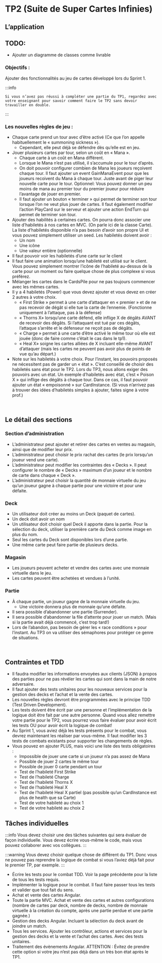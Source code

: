 # TP2 (Suite de Super Cartes Infinies)

## L’application

## TODO:
- Ajouter un diagramme de classes comme livrable

### Objectifs : 
Ajouter des fonctionnalités au jeu de cartes développé lors du Sprint 1.


:::info

	Si vous n’avez pas réussi à compléter une partie du TP1, regardez avec votre enseignant pour savoir comment faire le TP2 sans devoir travailler en double.
:::

### Les nouvelles règles de jeu :
- Chaque carte prend un tour avec d’être activé (Ce que l’on appelle habituellement le « summoning sickness »).
    - Cependant, elle peut déjà se défendre dès qu’elle est en jeu.
- Jouer plusieurs cartes par tour, selon un coût en « Mana ».
    - Chaque carte à un coût en Mana différent.
    - Lorsque le Mana n’est pas utilisé, il s’accumule pour le tour d’après.
    - On doit pouvoir configurer combien de Mana les joueurs reçoivent chaque tour. Il faut ajouter un event GainManaEvent pour que les joueurs recoivent du Mana à chaque tour. Juste avant de piger leur nouvelle carte pour le tour. Optionnel: Vous pouvez donner un peu moins de mana au premier tour du premier joueur pour réduire l’avantage de jouer en premier.
    - Il faut ajouter un bouton « terminer » qui permet de terminer son tour lorsque l’on ne veut plus jouer de cartes. Il faut également modifier l’action PlayCard sur le serveur et ajouter une action EndTurn qui permet de terminer son tour.
 
- Ajouter des habilités à certaines cartes. On pourra donc associer une liste d’habiletés à nos cartes en MVC. (On parle ici de la classe Carte). La liste d’habiletés disponible n’a pas besoin d’avoir son propre UI et vous pouvez simplement utiliser un seed. Les habiletés doivent avoir :
    - Un nom
    - Une icône
    - Une valeur entière (optionnelle)
- Il faut pouvoir voir les habiletés d’une carte sur le client
- Il faut faire une animation lorsqu’une habileté est utilisé sur le client. Vous pouvez simplement montrer l’icône de l’habileté au-dessus de la carte pour un moment ou faire quelque chose de plus complexe si vous préférez.
- Mélanger les cartes dans le CardsPile pour ne pas toujours commencer avec les mêmes cartes.
- Il y a 4 habiletés (Power) que vous devez ajouter et vous devez en créer 2 autres à votre choix.
    - « First Strike » permet à une carte d’attaquer en « premier » et de ne pas recevoir de dégât si elle tue la carte de l’ennemie. (Fonctionne uniquement à l’attaque, pas à la défense)
    - « Thorns X» lorsqu’une carte défend, elle inflige X de dégâts AVANT de recevoir des dégâts. Si l’attaquant est tué par ces dégâts, l’attaque s’arrête et le défenseur ne reçoit pas de dégâts.
    - « Charge » permet à une carte d’être activé le même tour où elle est jouée (donc de faire comme c’était le cas dans le tp1).
    - « Heal X» soigne les cartes alliées de X incluant elle-même AVANT d’attaquer (mais les cartes ne peuvent pas avoir plus de points de vue qu’au départ.) 
- Note sur les habiletés à votre choix. Pour l’instant, les pouvoirs proposés ne nécessitent pas de garder un « état ». C’est conseillé de choisir des habiletés sans état pour le TP2. Lors du TP3, nous allons exiger des pouvoirs avec un état. Un exemple d’habiletés avec état, c’est « Poison X » qui inflige des dégâts à chaque tour. Dans ce cas, il faut pouvoir ajouter un état « empoisonné » sur CardInstance. (Si vous n’arrivez pas à trouver des idées d’habiletés simples à ajouter, faites signe à votre prof.)

 
## Le détail des sections
### Section d’administration
- L’administrateur peut ajouter et retirer des cartes en ventes au magasin, ainsi que de modifier leur prix.
- L’administrateur peut choisir le prix rachat des cartes (le prix lorsqu’un joueur vend une carte).
- L’administrateur peut modifier les contraintes des « Decks ». Il peut configurer le nombre de « Decks » maximum d’un joueur et le nombre de carte dans chaque « Deck ».
- L’administrateur peut choisir la quantité de monnaie virtuelle du jeu qu’un joueur gagne à chaque partie pour une victoire et pour une défaite.
### Deck
- Un utilisateur doit créer au moins un Deck (paquet de cartes).
- Un deck doit avoir un nom
- Un utilisateur doit choisir quel Deck il apporte dans la partie. Pour la sélection du deck, utiliser la première carte du Deck comme image en plus du nom.
- Seul les cartes du Deck sont disponibles lors d’une partie.
- Une même carte peut faire partie de plusieurs decks.
### Magasin
- Les joueurs peuvent acheter et vendre des cartes avec une monnaie virtuelle dans le jeu.
- Les cartes peuvent être achetées et vendues à l’unité.
### Partie
- À chaque partie, un joueur gagne de la monnaie virtuelle du jeu.
    - Une victoire donnera plus de monnaie qu’une défaite.
- Il sera possible d’abandonner une partie (Surrender).
- Il sera possible d’abandonner la file d’attente pour jouer un match. (Mais si la partie avait déjà commencé, c’est trop tard!)
- Lors de l’abandon, pas besoin de gérer les « race conditions » pour l’instant. Au TP3 on va utiliser des sémaphores pour protéger ce genre de situations.
	
 
## Contraintes et TDD
- Il faudra modifier les informations envoyées aux clients (JSON) à propos des parties pour ne pas révéler les cartes qui sont dans la main de notre adversaire.
- Il faut ajouter des tests unitaires pour les nouveaux services pour la gestion des decks et l’achat et la vente des cartes.
- Les nouvelles règles devront être programmées avec le principe TDD (Test Driven Development).
- Les tests doivent être écrit par une personne et l’implémentation de la logique doit être fait par une autre personne. Quand vous allez remettre votre partie pour le TP2, vous pourrez vous faire évaluer pour avoir écrit les tests OU pour avoir écrit la logique de combat!
- Au Sprint 1, vous aviez déjà les tests présents pour le combat, vous devrez maintenant les réaliser par vous-même. Il faut modifier les 3 tests de combats existants pour supporter les changements de règles.
- Vous pouvez en ajouter PLUS, mais voici une liste des tests obligatoires :
    - Impossible de jouer une carte si un joueur n’a pas assez de Mana
    - Possible de jouer 2 cartes le même tour
    - Possible de jouer 0 carte pendant un tour
    - Test de l’habileté First Strike
    - Test de l’habileté Charge
    - Test de l’habileté Thorns X
    - Test de l’habileté Heal X
    - Test de l’habileté Heal X partiel (pas possible qu’un CardInstance est plus de health que sa Carte)
    - Test de votre habileté au choix 1
    - Test de votre habileté au choix 2
 
## Tâches individuelles
:::info
Vous devez choisir une des tâches suivantes qui sera évaluer de façon individuelle. Vous devez écrire vous-même le code, mais vous pouvez collaborer avec vos collègues.
:::

:::warning
Vous devez choisir quelque chose de différent du TP1. Donc vous ne pouvez pas reprendre la logique de combat si vous l’aviez déjà fait pour le premier TP, par exemple.
:::

- Écrire les tests pour le combat TDD. Voir la page précédente pour la liste de tous les tests requis.
- Implémenter la logique pour le combat. Il faut faire passer tous les tests et valider que tout fait du sens.
- Achat et vente des cartes Angular.
- Toute la partie MVC.  Achat et vente des cartes et autres configurations (nombre de cartes par deck, nombre de decks, nombre de monnaie virtuelle à la création du compte, après une partie perdue et une partie gagnée.)
- Gestion des decks Angular. Incluant la sélection du deck avant de joindre un match.
- Tous les services. Ajouter les contrôleur, actions et services pour la gestion des decks et la vente et l’achat des cartes.  Avec des tests unitaires.
- Traitement des évènements Angular. ATTENTION : Évitez de prendre cette option si votre jeu n’est pas déjà dans un très bon état après le TP1.

